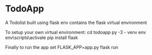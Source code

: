 # TodoApp
A Todolist built using flask
env contains the flask virtual environment 

To setup your own virtual environment:
cd todoapp
py -3 - venv env 
env\scripts\activate
pip install flask

Finally to run the app
set FLASK_APP=app.py
flask run
